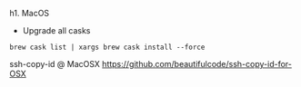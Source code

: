 h1. MacOS
* Upgrade all casks
```
brew cask list | xargs brew cask install --force
```

ssh-copy-id @ MacOSX
https://github.com/beautifulcode/ssh-copy-id-for-OSX